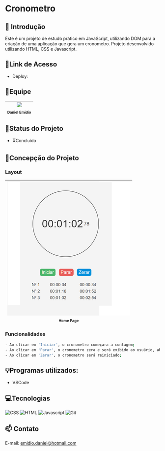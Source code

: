 # Cronometro

## 📖 Introdução 

Este é um projeto de estudo prático em JavaScript, utilizando DOM para a criação de uma aplicação que gera um cronometro. Projeto desenvolvido utilizando HTML, CSS e Javascript.

## 🔗Link de Acesso
- Deploy: 

## 👥Equipe
| [<img src="https://avatars.githubusercontent.com/u/111311678?v=4" width=115><br><sub>Daniel Emidio</sub>](https://github.com/DanielEmidio1988) |
| :---: |

## 🧭Status do Projeto
- ⏳Concluído

## 📄Concepção do Projeto

### Layout

| <img src="./assets/layout_cronometro.png" width=400><br><sub>Home Page</sub> | 
| :---: |

### Funcionalidades
```bash
- Ao clicar em 'Iniciar', o cronometro começara a contagem;
- Ao clicar em 'Parar', o cronometro zera e será exibido ao usuário, abaixo do cronometro, a contagem total do cronometro e a contagem atual;
- Ao clicar em 'Zerar', o cronometro será reiniciado;
```

## 💡Programas utilizados:
- VSCode

## 💻Tecnologias 

![CSS](https://img.shields.io/badge/CSS3-1572B6?style=for-the-badge&logo=css3&logoColor=white)
![HTML](https://img.shields.io/badge/HTML5-E34F26?style=for-the-badge&logo=html5&logoColor=white)
![Javascript](https://img.shields.io/badge/JavaScript-323330?style=for-the-badge&logo=javascript&logoColor=F7DF1E)
![Git](https://img.shields.io/badge/GIT-E44C30?style=for-the-badge&logo=git&logoColor=white)

## 📫 Contato

E-mail: emidio.daniel@hotmail.com